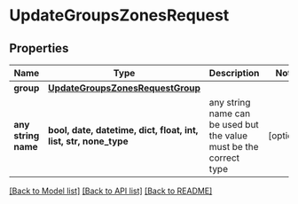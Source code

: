 # UpdateGroupsZonesRequest


## Properties
Name | Type | Description | Notes
------------ | ------------- | ------------- | -------------
**group** | [**UpdateGroupsZonesRequestGroup**](UpdateGroupsZonesRequestGroup.md) |  | 
**any string name** | **bool, date, datetime, dict, float, int, list, str, none_type** | any string name can be used but the value must be the correct type | [optional]

[[Back to Model list]](../README.md#documentation-for-models) [[Back to API list]](../README.md#documentation-for-api-endpoints) [[Back to README]](../README.md)


